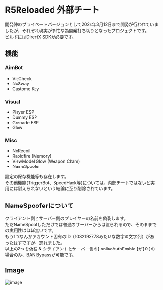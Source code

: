 # R5Reloaded 外部チート
開発陣のプライベートバージョンとして2024年3月12日まで開発が行われていましたが、それぞれ現実が多忙な為開発打ち切りとなったプロジェクトです。  
ビルドにはDirectX SDKが必要です。

## 機能
### AimBot
* VisCheck
* NoSway
* Custome Key
### Visual
* Player ESP
* Dummy ESP
* Grenade ESP
* Glow
### Misc
* NoRecoil
* Rapidfire (Memory)
* ViewModel Glow (Weapon Cham)
* NameSpoofer

設定の保存機能等も存在します。  
その他機能(TriggerBot、SpeedHack等)については、内部チートではないと実用には耐えられないという結論に至り削除されています。

## NameSpooferについて
クライアント側とサーバー側のプレイヤーの名前を偽装します。  
ただNameSpoofしただけでは普通のサーバーからは蹴られるので、そのままでの実用性はほぼ無いです。  
もう1つなんかアカウント固有のID（1032193778みたいな数字の文字列）があったはずですが、忘れました。  
以上の2つを偽装 & クライアントとサーバー側の[ onlineAuthEnable ]が[ 0 ]の場合のみ、BAN Bypassが可能です。

## Image
![image](https://github.com/TheKawaiiNeko/R5ReloadedExternalCheat/assets/159750768/f4daf7d5-2d46-4c26-b7e7-52805ee63819)
